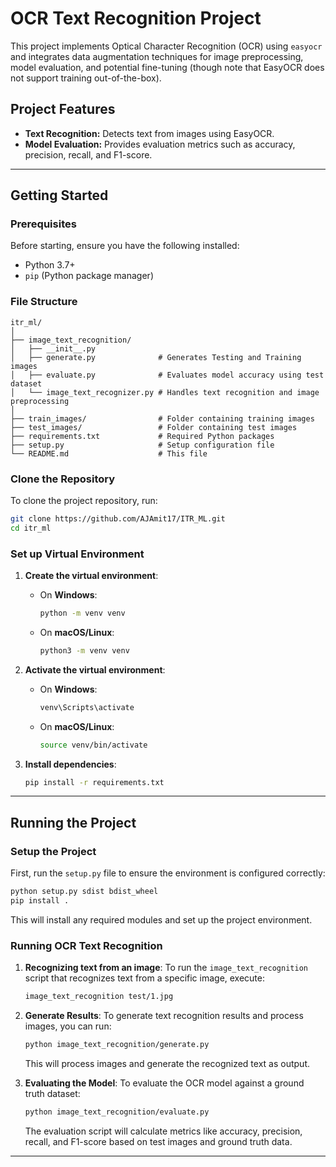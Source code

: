 # OCR Text Recognition Project

This project implements Optical Character Recognition (OCR) using `easyocr` and integrates data augmentation techniques for image preprocessing, model evaluation, and potential fine-tuning (though note that EasyOCR does not support training out-of-the-box).

## Project Features
- **Text Recognition:** Detects text from images using EasyOCR.
- **Model Evaluation:** Provides evaluation metrics such as accuracy, precision, recall, and F1-score.

---

## Getting Started

### Prerequisites
Before starting, ensure you have the following installed:
- Python 3.7+
- `pip` (Python package manager)

### File Structure
```
itr_ml/
│
├── image_text_recognition/
│   ├── __init__.py
│   ├── generate.py              # Generates Testing and Training images
│   ├── evaluate.py              # Evaluates model accuracy using test dataset
│   └── image_text_recognizer.py # Handles text recognition and image preprocessing
│
├── train_images/                # Folder containing training images
├── test_images/                 # Folder containing test images
├── requirements.txt             # Required Python packages
├── setup.py                     # Setup configuration file
└── README.md                    # This file
```

### Clone the Repository
To clone the project repository, run:

```bash
git clone https://github.com/AJAmit17/ITR_ML.git
cd itr_ml
```

### Set up Virtual Environment

1. **Create the virtual environment**:
   - On **Windows**:
     ```bash
     python -m venv venv
     ```
   - On **macOS/Linux**:
     ```bash
     python3 -m venv venv
     ```

2. **Activate the virtual environment**:
   - On **Windows**:
     ```bash
     venv\Scripts\activate
     ```
   - On **macOS/Linux**:
     ```bash
     source venv/bin/activate
     ```

3. **Install dependencies**:
   ```bash
   pip install -r requirements.txt
   ```

---

## Running the Project

### Setup the Project
First, run the `setup.py` file to ensure the environment is configured correctly:

```bash
python setup.py sdist bdist_wheel
pip install .
```

This will install any required modules and set up the project environment.

### Running OCR Text Recognition

1. **Recognizing text from an image**:
   To run the `image_text_recognition` script that recognizes text from a specific image, execute:

   ```bash
   image_text_recognition test/1.jpg
   ```

2. **Generate Results**:
   To generate text recognition results and process images, you can run:

   ```bash
   python image_text_recognition/generate.py
   ```

   This will process images and generate the recognized text as output.

3. **Evaluating the Model**:
   To evaluate the OCR model against a ground truth dataset:

   ```bash
   python image_text_recognition/evaluate.py
   ```

   The evaluation script will calculate metrics like accuracy, precision, recall, and F1-score based on test images and ground truth data.

---
